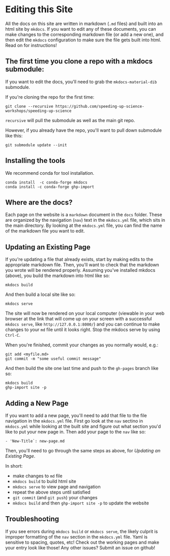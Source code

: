 # Editing this Site

All the docs on this site are written in markdown (`.md` files) and built into an html site by `mkdocs`. If you want to edit
any of these documents, you can make changes to the corresponding markdown file (or add a new one), and then edit the `mkdocs`
configuration to make sure the file gets built into html. Read on for instructions!

## The first time you clone a repo with a mkdocs submodule:

If you want to edit the docs, you'll need to grab the `mkdocs-material-dib` submodule.

If you're cloning the repo for the first time:

```
git clone --recursive https://github.com/speeding-up-science-workshops/speeding-up-science
```
`recursive` will pull the submodule as well as the main git repo.


However, if you already have the repo, you'll want to pull down submodule like this:

```
git submodule update --init
```

## Installing the tools

We recommend conda for tool installation.

```
conda install  -c conda-forge mkdocs
conda install -c conda-forge ghp-import
```

## Where are the docs?

Each page on the website is a `markdown` document in the `docs` folder. These are organized by the 
navigation (`nav`) text in the `mkdocs.yml` file, which sits in the main directory. By looking at
the `mkdocs.yml` file, you can find the name of the markdown file you want to edit.

## Updating an Existing Page

If you're updating a file that already exists, start by making edits to the appropriate markdown file.
Then, you'll want to check that the markdown you wrote will be rendered properly. Assuming you've installed
mkdocs (above), you build the markdown into html like so:

```
mkdocs build
```

And then build a local site like so:
```
mkdocs serve
```

The site will now be rendered on your local computer (viewable in your web browser at the link that will come up on your screen with a successful `mkdocs serve`, like `http://127.0.0.1:8000/`)
and you can continue to make changes to your `md` file until it looks right. Stop the mkdocs serve by using `Ctrl-C`.


When you're finished, commit your changes as you normally would, e.g.: 

```
git add <myfile.md>
git commit -m "some useful commit message"
```

And then build the site one last time and push to the `gh-pages` branch like so: 

```
mkdocs build
ghp-import site -p
```

## Adding a New Page

If you want to add a new page, you'll need to add that file to the file navigation in the `mkdocs.yml` file. 
First go look at the `nav` sectino in `mkdocs.yml` while looking at the built site and figure out what section
you'd like to put your new page in. Then add your page to the `nav` like so:

```
- 'New-Title`: new-page.md
```

Then, you'll need to go through the same steps as above, for *Updating an Existing Page*.

In short:

  - make changes to `md` file
  - `mkdocs build` to build html site
  - `mkdocs serve` to view page and navigation
  - repeat the above steps until satisfied
  - `git commit` (and `git push`) your changes 
  - `mkdocs build` and then `ghp-import site -p` to update the website

## Troubleshooting

If you see errors during `mkdocs build` or `mkdocs serve`, the likely culprit is improper formatting of the `nav` section in the `mkdocs.yml` file. Yaml is sensitive to spacing, quotes, etc! Check out the working pages and make your entry look like those! Any other issues? Submit an issue on github!

